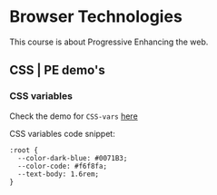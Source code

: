 # Browser Technologies

This course is about Progressive Enhancing the web.


## CSS | PE demo's
### CSS variables

Check the demo for `CSS-vars` [here](https://iancstewart.github.io/minor-bt/css/css-vars/)

CSS variables code snippet:
```
:root {
  --color-dark-blue: #0071B3;
  --color-code: #f6f8fa;
  --text-body: 1.6rem;
}
```
